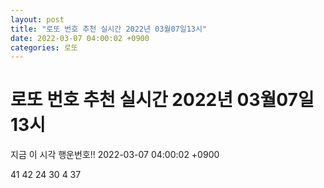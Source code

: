 ```yaml
---
layout: post
title: "로또 번호 추천 실시간 2022년 03월07일13시"
date: 2022-03-07 04:00:02 +0900
categories: 로또
---
```


# 로또 번호 추천 실시간 2022년 03월07일13시

지금 이 시각 행운번호!! 2022-03-07 04:00:02 +0900

 41  42  24  30  4  37 

